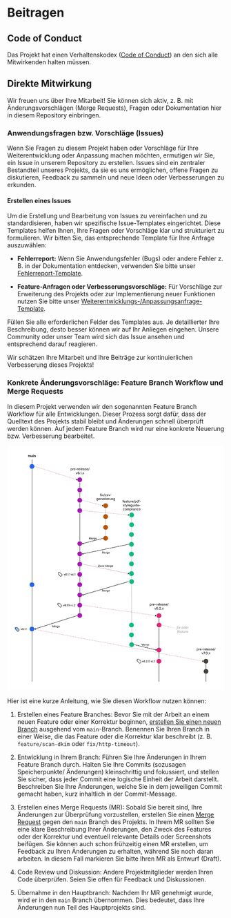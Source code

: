 # Beitragen

## Code of Conduct

Das Projekt hat einen Verhaltenskodex ([Code of Conduct](CODE_OF_CONDUCT.md))
an den sich alle Mitwirkenden halten müssen.


## Direkte Mitwirkung

Wir freuen uns über Ihre Mitarbeit! Sie können sich aktiv, z. B. mit Änderungsvorschlägen (Merge Requests), Fragen oder Dokumentation hier in diesem Repository einbringen.


### Anwendungsfragen bzw. Vorschläge (Issues)

Wenn Sie Fragen zu diesem Projekt haben oder Vorschläge für Ihre Weiterentwicklung oder Anpassung machen möchten, ermutigen wir Sie, ein Issue in unserem Repository zu erstellen. Issues sind ein zentraler Bestandteil unseres Projekts, da sie es uns ermöglichen, offene Fragen zu diskutieren, Feedback zu sammeln und neue Ideen oder Verbesserungen zu erkunden.

#### Erstellen eines Issues

Um die Erstellung und Bearbeitung von Issues zu vereinfachen und zu standardisieren, haben wir spezifische Issue-Templates eingerichtet. Diese Templates helfen Ihnen, Ihre Fragen oder Vorschläge klar und strukturiert zu formulieren. Wir bitten Sie, das entsprechende Template für Ihre Anfrage auszuwählen:

- **Fehlerreport:** Wenn Sie Anwendungsfehler (Bugs) oder andere Fehler z. B. in der Dokumentation entdecken, verwenden Sie bitte unser [Fehlerreport-Template](https://gitlab.opencode.de/bmi/ozg-rahmenarchitektur/ozgsec/ozgsec-web-frontend/-/issues/new?issuable_template=bug).

- **Feature-Anfragen oder Verbesserungsvorschläge:** Für Vorschläge zur Erweiterung des Projekts oder zur Implementierung neuer Funktionen nutzen Sie bitte unser [Weiterentwicklungs-/Anpassungsanfrage-Template](https://gitlab.opencode.de/bmi/ozg-rahmenarchitektur/ozgsec/ozgsec-web-frontend/-/issues/new?issuable_template=feature).

Füllen Sie alle erforderlichen Felder des Templates aus. Je detaillierter Ihre Beschreibung, desto besser können wir auf Ihr Anliegen eingehen. Unsere Community oder unser Team wird sich das Issue ansehen und entsprechend darauf reagieren.

Wir schätzen Ihre Mitarbeit und Ihre Beiträge zur kontinuierlichen Verbesserung dieses Projekts!


### Konkrete Änderungsvorschläge: Feature Branch Workflow und Merge Requests

In diesem Projekt verwenden wir den sogenannten Feature Branch Workflow für alle Entwicklungen. Dieser Prozess sorgt dafür, dass der Quelltext des Projekts stabil bleibt und Änderungen schnell überprüft werden können. Auf jedem Feature Branch wird nur eine konkrete Neuerung bzw. Verbesserung bearbeitet. 

![](./assets/Branching.png)

Hier ist eine kurze Anleitung, wie Sie diesen Workflow nutzen können:

1. Erstellen eines Feature Branches: Bevor Sie mit der Arbeit an einem neuen Feature oder einer Korrektur beginnen, [erstellen Sie einen neuen Branch](https://gitlab.opencode.de/bmi/ozg-rahmenarchitektur/ozgsec/ozgsec-web-frontend/-/branches/new) ausgehend vom `main`-Branch. Benennen Sie Ihren Branch in einer Weise, die das Feature oder die Korrektur klar beschreibt (z. B. `feature/scan-dkim` oder `fix/http-timeout`).

2. Entwicklung in Ihrem Branch: Führen Sie Ihre Änderungen in Ihrem Feature Branch durch. Halten Sie Ihre Commits (sozusagen Speicherpunkte/ Änderungen) kleinschrittig und fokussiert, und stellen Sie sicher, dass jeder Commit eine logische Einheit der Arbeit darstellt. Beschreiben Sie Ihre Änderungen, welche Sie in dem jeweiligen Commit gemacht haben, kurz inhaltlich in der Commit-Message. 

3. Erstellen eines Merge Requests (MR): Sobald Sie bereit sind, Ihre Änderungen zur Überprüfung vorzustellen, erstellen Sie einen [Merge Request](https://gitlab.opencode.de/bmi/ozg-rahmenarchitektur/ozgsec/ozgsec-web-frontend/-/merge_requests/new) gegen den `main` Branch des Projekts. In Ihrem MR sollten Sie eine klare Beschreibung Ihrer Änderungen, den Zweck des Features oder der Korrektur und eventuell relevante Details oder Screenshots beifügen. Sie können auch schon frühzeitig einen MR erstellen, um Feedback zu Ihren Änderungen zu erhalten, während Sie noch daran arbeiten. In diesem Fall markieren Sie bitte Ihren MR als Entwurf (Draft).

4. Code Review und Diskussion: Andere Projektmitglieder werden Ihren Code überprüfen. Seien Sie offen für Feedback und Diskussionen.

5. Übernahme in den Hauptbranch: Nachdem Ihr MR genehmigt wurde, wird er in den `main` Branch übernommen. Dies bedeutet, dass Ihre Änderungen nun Teil des Hauptprojekts sind.

